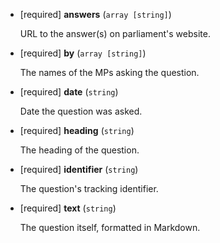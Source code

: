 * [required] **answers** (`array [string]`)

    URL to the answer(s) on parliament's website.

* [required] **by** (`array [string]`)

    The names of the MPs asking the question.

* [required] **date** (`string`)

    Date the question was asked.

* [required] **heading** (`string`)

    The heading of the question.

* [required] **identifier** (`string`)

    The question's tracking identifier.

* [required] **text** (`string`)

    The question itself, formatted in Markdown.
